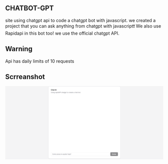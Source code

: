 ## CHATBOT-GPT

site using chatgpt api to code a chatgpt bot with javascript. we created a project that you can ask anything from chatgpt with javascript❗️ We also use Rapidapi in this bot too! we use the official chatgpt API.

## Warning

Api has daily limits of 10 requests


## Scrreanshot

![Screeanshot do chatbot AI](./screen.png)
